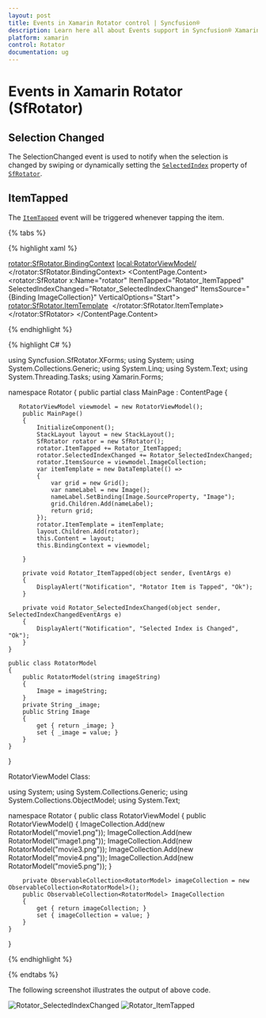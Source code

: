 ```yaml
---
layout: post
title: Events in Xamarin Rotator control | Syncfusion®
description: Learn here all about Events support in Syncfusion® Xamarin Rotator (SfRotator) control, its elements and more.
platform: xamarin 
control: Rotator 
documentation: ug
---
```


# Events in Xamarin Rotator (SfRotator)

## Selection Changed

The SelectionChanged event is used to notify when the selection is changed by swiping or dynamically setting the [`SelectedIndex`](https://help.syncfusion.com/cr/xamarin/Syncfusion.SfRotator.XForms.SfRotator.html#Syncfusion_SfRotator_XForms_SfRotator_SelectedIndex) property of [`SfRotator`](https://help.syncfusion.com/cr/xamarin/Syncfusion.SfRotator.XForms.SfRotator.html).

## ItemTapped

The [`ItemTapped`](https://help.syncfusion.com/cr/xamarin/Syncfusion.SfRotator.XForms.SfRotator.html#Syncfusion_SfRotator_XForms_SfRotator_ItemTapped) event will be triggered whenever tapping the item.

{% tabs %}

{% highlight xaml %}

<?xml version="1.0" encoding="utf-8" ?>
<ContentPage xmlns="http://xamarin.com/schemas/2014/forms"
             xmlns:x="http://schemas.microsoft.com/winfx/2009/xaml"
             xmlns:local="clr-namespace:Rotator"
             xmlns:rotator="clr-namespace:Syncfusion.SfRotator.XForms;assembly=Syncfusion.SfRotator.XForms"
             x:Class="Rotator.MainPage">
    <rotator:SfRotator.BindingContext>
        <local:RotatorViewModel/>
    </rotator:SfRotator.BindingContext>
    <ContentPage.Content>
        <Grid HorizontalOptions="FillAndExpand" VerticalOptions="Fill">
            <rotator:SfRotator x:Name="rotator" 
                               ItemTapped="Rotator_ItemTapped"
                               SelectedIndexChanged="Rotator_SelectedIndexChanged"
                        ItemsSource="{Binding ImageCollection}" 
                        VerticalOptions="Start">
                <rotator:SfRotator.ItemTemplate>
                    <DataTemplate>
                        <StackLayout>
                            <Image Source="{Binding Image}" />
                        </StackLayout>
                    </DataTemplate>
                </rotator:SfRotator.ItemTemplate>
            </rotator:SfRotator>
        </Grid>
    </ContentPage.Content>
</ContentPage>

{% endhighlight %}

{% highlight C# %}

using Syncfusion.SfRotator.XForms;
using System;
using System.Collections.Generic;
using System.Linq;
using System.Text;
using System.Threading.Tasks;
using Xamarin.Forms;

namespace Rotator
{
    public partial class MainPage : ContentPage
    {

       RotatorViewModel viewmodel = new RotatorViewModel();
        public MainPage()
        {
            InitializeComponent();
            StackLayout layout = new StackLayout();
            SfRotator rotator = new SfRotator();
            rotator.ItemTapped += Rotator_ItemTapped;
            rotator.SelectedIndexChanged += Rotator_SelectedIndexChanged;
            rotator.ItemsSource = viewmodel.ImageCollection;
            var itemTemplate = new DataTemplate(() =>
            {
                var grid = new Grid();
                var nameLabel = new Image();
                nameLabel.SetBinding(Image.SourceProperty, "Image");
                grid.Children.Add(nameLabel);
                return grid;
            });
            rotator.ItemTemplate = itemTemplate;
            layout.Children.Add(rotator);
            this.Content = layout;
            this.BindingContext = viewmodel;

        }

        private void Rotator_ItemTapped(object sender, EventArgs e)
        {
            DisplayAlert("Notification", "Rotator Item is Tapped", "Ok");
        }

        private void Rotator_SelectedIndexChanged(object sender, SelectedIndexChangedEventArgs e)
        {
            DisplayAlert("Notification", "Selected Index is Changed", "Ok");
        }
    }

    public class RotatorModel
    {
        public RotatorModel(string imageString)
        {
            Image = imageString;
        }
        private String _image;
        public String Image
        {
            get { return _image; }
            set { _image = value; }
        }
    }
}

RotatorViewModel Class:

using System;
using System.Collections.Generic;
using System.Collections.ObjectModel;
using System.Text;

namespace Rotator
{
    public class RotatorViewModel
    {
        public RotatorViewModel()
        {
            ImageCollection.Add(new RotatorModel("movie1.png"));
            ImageCollection.Add(new RotatorModel("image1.png"));
            ImageCollection.Add(new RotatorModel("movie3.png"));
            ImageCollection.Add(new RotatorModel("movie4.png"));
            ImageCollection.Add(new RotatorModel("movie5.png"));
        }

        private ObservableCollection<RotatorModel> imageCollection = new ObservableCollection<RotatorModel>();
        public ObservableCollection<RotatorModel> ImageCollection
        {
            get { return imageCollection; }
            set { imageCollection = value; }
        }
    }
}

{% endhighlight %}

{% endtabs %}

The following screenshot illustrates the output of above code.

![Rotator_SelectedIndexChanged](images/SelectedIndexChanged.png)
![Rotator_ItemTapped](images/ItemTapped.png)




   




